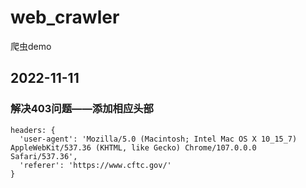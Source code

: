 # web_crawler
爬虫demo

## 2022-11-11
### 解决403问题——添加相应头部
```
headers: {
  'user-agent': 'Mozilla/5.0 (Macintosh; Intel Mac OS X 10_15_7) AppleWebKit/537.36 (KHTML, like Gecko) Chrome/107.0.0.0 Safari/537.36',
  'referer': 'https://www.cftc.gov/'
}
```